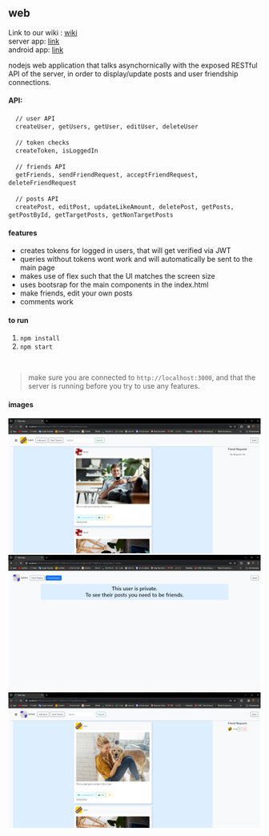 ## web

Link to our wiki : [wiki](https://github.com/suarezmanuel/Manikel/wiki)<br>
server app: [link](https://github.com/MikeShlapakov/Manikel-server-side/tree/part_3) <br>
android app: [link](https://github.com/MikeShlapakov/Manikel-android-app/tree/part_3)

nodejs web application that talks asynchornically with the exposed RESTful API of the server,
in order to display/update posts and user friendship connections. <br>

#### API:
```
  // user API
  createUser, getUsers, getUser, editUser, deleteUser

  // token checks
  createToken, isLoggedIn

  // friends API
  getFriends, sendFriendRequest, acceptFriendRequest, deleteFriendRequest

  // posts API
  createPost, editPost, updateLikeAmount, deletePost, getPosts, getPostById, getTargetPosts, getNonTargetPosts
```


#### features
- creates tokens for logged in users, that will get verified via JWT
- queries without tokens wont work and will automatically be sent to the main page
- makes use of flex such that the UI matches the screen size
- uses bootsrap for the main components in the index.html
- make friends, edit your own posts
- comments work


#### to run
1. `npm install`
2. `npm start`

<br>

> make sure you are connected to `http://localhost:3000`, and that the server is running before you try to use any features.

#### images

![Image 1](proof/1.png)
![Image 2](proof/2.png)
![Image 3](proof/3.png)
